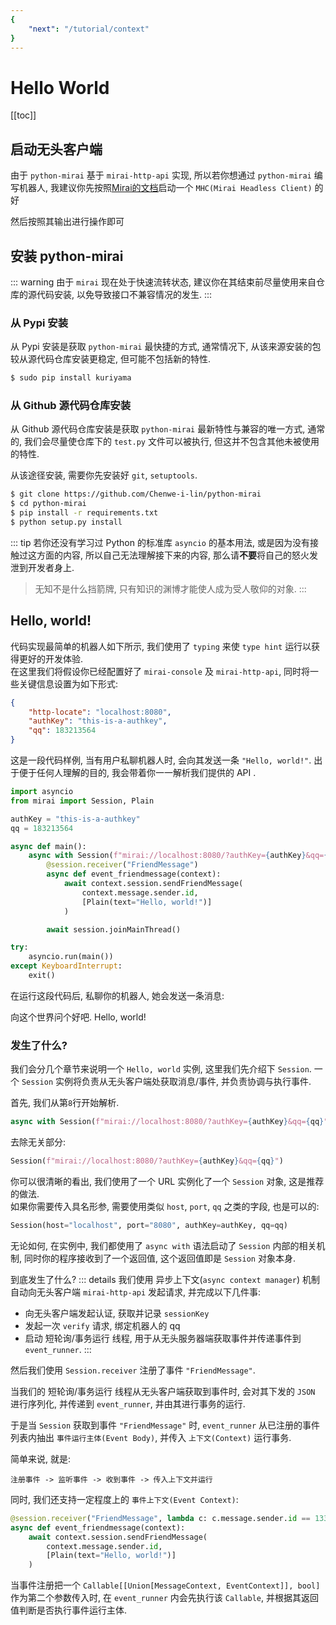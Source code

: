 ```yaml
---
{
    "next": "/tutorial/context"
}
---
```


# Hello World

[[toc]]

## 启动无头客户端
由于 `python-mirai` 基于 `mirai-http-api` 实现, 所以若你想通过 `python-mirai` 编写机器人,
我建议你先按照[Mirai的文档](https://github.com/mamoe/mirai/tree/master/mirai-console)启动一个 `MHC(Mirai Headless Client)` 的好

然后按照其输出进行操作即可

## 安装 python-mirai

::: warning
由于 `mirai` 现在处于快速流转状态, 建议你在其结束前尽量使用来自仓库的源代码安装,
以免导致接口不兼容情况的发生.
:::

### 从 Pypi 安装
从 Pypi 安装是获取 `python-mirai` 最快捷的方式, 通常情况下, 从该来源安装的包较从源代码仓库安装更稳定, 但可能不包括新的特性.

``` bash
$ sudo pip install kuriyama
```

### 从 Github 源代码仓库安装
从 Github 源代码仓库安装是获取 `python-mirai` 最新特性与兼容的唯一方式,
通常的, 我们会尽量使仓库下的 `test.py` 文件可以被执行,
但这并不包含其他未被使用的特性.

从该途径安装, 需要你先安装好 `git`, `setuptools`.
```bash
$ git clone https://github.com/Chenwe-i-lin/python-mirai
$ cd python-mirai
$ pip install -r requirements.txt
$ python setup.py install
```

::: tip
若你还没有学习过 Python 的标准库 `asyncio` 的基本用法,
或是因为没有接触过这方面的内容,
所以自己无法理解接下来的内容,
那么请**不要**将自己的怒火发泄到开发者身上.
 > 无知不是什么挡箭牌, 只有知识的渊博才能使人成为受人敬仰的对象.
:::

## Hello, world!
代码实现最简单的机器人如下所示, 我们使用了 `typing` 来使 `type hint` 运行以获得更好的开发体验.  
在这里我们将假设你已经配置好了 `mirai-console` 及 `mirai-http-api`, 同时将一些关键信息设置为如下形式:

``` json
{
    "http-locate": "localhost:8080",
    "authKey": "this-is-a-authkey",
    "qq": 183213564
}
```

这是一段代码样例, 当有用户私聊机器人时, 会向其发送一条 `"Hello, world!"`.
出于便于任何人理解的目的, 我会带着你一一解析我们提供的 API .

``` python
import asyncio
from mirai import Session, Plain

authKey = "this-is-a-authkey"
qq = 183213564

async def main():
    async with Session(f"mirai://localhost:8080/?authKey={authKey}&qq={qq}") as session:
        @session.receiver("FriendMessage")
        async def event_friendmessage(context):
            await context.session.sendFriendMessage(
                context.message.sender.id,
                [Plain(text="Hello, world!")]
            )

        await session.joinMainThread()

try:
    asyncio.run(main())
except KeyboardInterrupt:
    exit()
```

在运行这段代码后, 私聊你的机器人, 她会发送一条消息:

<panel-view title="聊天记录">
<chat-message nickname="Alice" color="#cc0066">向这个世界问个好吧.</chat-message>
<chat-message nickname="Bot" :avatar="$withBase('/mirai-head.png')">Hello, world!</chat-message>
</panel-view>

### 发生了什么?
我们会分几个章节来说明一个 `Hello, world` 实例, 这里我们先介绍下 `Session`.
一个 `Session` 实例将负责从无头客户端处获取消息/事件, 并负责协调与执行事件.

首先, 我们从第`8`行开始解析.
``` python
async with Session(f"mirai://localhost:8080/?authKey={authKey}&qq={qq}") as session:
```

去除无关部分:
``` python
Session(f"mirai://localhost:8080/?authKey={authKey}&qq={qq}")
```

你可以很清晰的看出, 我们使用了一个 URL 实例化了一个 `Session` 对象, 这是推荐的做法.  
如果你需要传入具名形参, 需要使用类似 `host`, `port`, `qq` 之类的字段, 也是可以的:

``` python
Session(host="localhost", port="8080", authKey=authKey, qq=qq)
```

无论如何, 在实例中, 我们都使用了 `async with` 语法启动了 `Session` 内部的相关机制, 
同时你的程序接收到了一个返回值, 这个返回值即是 `Session` 对象本身.

到底发生了什么?
::: details
我们使用 异步上下文(`async context manager`) 机制自动向无头客户端 `mirai-http-api` 发起请求, 并完成以下几件事:
 - 向无头客户端发起认证, 获取并记录 `sessionKey`
 - 发起一次 `verify` 请求, 绑定机器人的 qq
 - 启动 短轮询/事务运行 线程, 用于从无头服务器端获取事件并传递事件到 `event_runner`.
:::

然后我们使用 `Session.receiver` 注册了事件 `"FriendMessage"`.

当我们的 短轮询/事务运行 线程从无头客户端获取到事件时,
会对其下发的 `JSON` 进行序列化, 并传递到 `event_runner`, 并由其进行事务的运行.

于是当 `Session` 获取到事件 `"FriendMessage"` 时,
`event_runner` 从已注册的事件列表内抽出 `事件运行主体(Event Body)`,
并传入 `上下文(Context)` 运行事务.

简单来说, 就是:
```
注册事件 -> 监听事件 -> 收到事件 -> 传入上下文并运行
```

同时, 我们还支持一定程度上的 `事件上下文(Event Context)`:

``` python
@session.receiver("FriendMessage", lambda c: c.message.sender.id == 133454534)
async def event_friendmessage(context):
    await context.session.sendFriendMessage(
        context.message.sender.id,
        [Plain(text="Hello, world!")]
    )
```

当事件注册把一个 `Callable[[Union[MessageContext, EventContext]], bool]` 作为第二个参数传入时,
在 `event_runner` 内会先执行该 `Callable`, 并根据其返回值判断是否执行事件运行主体.
